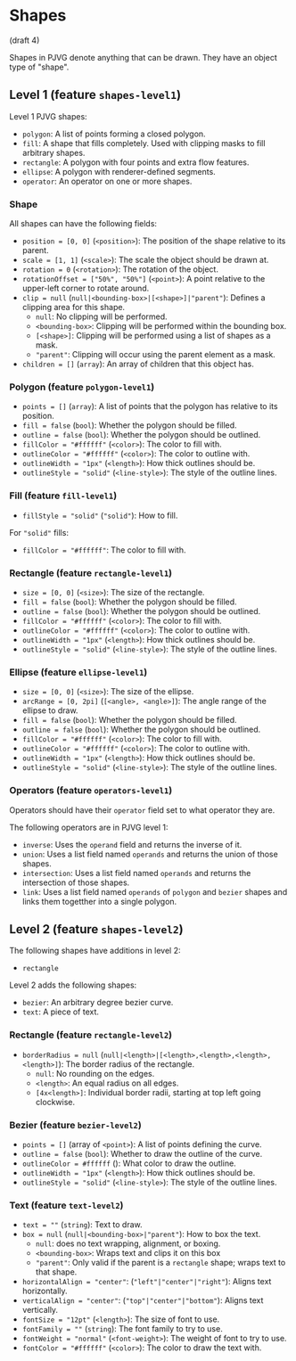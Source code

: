 # Shapes
(draft 4)

Shapes in PJVG denote anything that can be drawn. They have an object type of "shape".

## Level 1 (feature `shapes-level1`)
Level 1 PJVG shapes:
- `polygon`: A list of points forming a closed polygon.
- `fill`: A shape that fills completely. Used with clipping masks to fill arbitrary shapes.
- `rectangle`: A polygon with four points and extra flow features.
- `ellipse`: A polygon with renderer-defined segments.
- `operator`: An operator on one or more shapes.

### Shape
All shapes can have the following fields:
- `position = [0, 0]` (`<position>`): The position of the shape relative to its parent.
- `scale = [1, 1]` (`<scale>`): The scale the object should be drawn at.
- `rotation = 0` (`<rotation>`): The rotation of the object.
- `rotationOffset = ["50%", "50%"]` (`<point>`): A point relative to the upper-left corner to rotate around.
- `clip = null` (`null|<bounding-box>|[<shape>]|"parent"`): Defines a clipping area for this shape.
	- `null`: No clipping will be performed.
	- `<bounding-box>`: Clipping will be performed within the bounding box.
	- `[<shape>]`: Clipping will be performed using a list of shapes as a mask.
	- `"parent"`: Clipping will occur using the parent element as a mask.
- `children = []` (`array`): An array of children that this object has.

### Polygon (feature `polygon-level1`)
- `points = []` (`array`): A list of points that the polygon has relative to its position.
- `fill = false` (`bool`): Whether the polygon should be filled.
- `outline = false` (`bool`): Whether the polygon should be outlined.
- `fillColor = "#ffffff"` (`<color>`): The color to fill with.
- `outlineColor = "#ffffff"` (`<color>`): The color to outline with.
- `outlineWidth = "1px"` (`<length>`): How thick outlines should be.
- `outlineStyle = "solid"` (`<line-style>`): The style of the outline lines.

### Fill (feature `fill-level1`)
- `fillStyle = "solid"` (`"solid"`): How to fill.

For `"solid"` fills:
- `fillColor = "#ffffff"`: The color to fill with.

### Rectangle (feature `rectangle-level1`)
- `size = [0, 0]` (`<size>`): The size of the rectangle.
- `fill = false` (`bool`): Whether the polygon should be filled.
- `outline = false` (`bool`): Whether the polygon should be outlined.
- `fillColor = "#ffffff"` (`<color>`): The color to fill with.
- `outlineColor = "#ffffff"` (`<color>`): The color to outline with.
- `outlineWidth = "1px"` (`<length>`): How thick outlines should be.
- `outlineStyle = "solid"` (`<line-style>`): The style of the outline lines.

### Ellipse (feature `ellipse-level1`)
- `size = [0, 0]` (`<size>`): The size of the ellipse.
- `arcRange = [0, 2pi]` (`[<angle>, <angle>]`): The angle range of the ellipse to draw.
- `fill = false` (`bool`): Whether the polygon should be filled.
- `outline = false` (`bool`): Whether the polygon should be outlined.
- `fillColor = "#ffffff"` (`<color>`): The color to fill with.
- `outlineColor = "#ffffff"` (`<color>`): The color to outline with.
- `outlineWidth = "1px"` (`<length>`): How thick outlines should be.
- `outlineStyle = "solid"` (`<line-style>`): The style of the outline lines.

### Operators (feature `operators-level1`)
Operators should have their `operator` field set to what operator they are.

The following operators are in PJVG level 1:
- `inverse`: Uses the `operand` field and returns the inverse of it.
- `union`: Uses a list field named `operands` and returns the union of those shapes.
- `intersection`: Uses a list field named `operands` and returns the intersection of those shapes.
- `link`: Uses a list field named `operands` of `polygon` and `bezier` shapes and links them togetther into a single polygon.

## Level 2 (feature `shapes-level2`)
The following shapes have additions in level 2:
- `rectangle`

Level 2 adds the following shapes:
- `bezier`: An arbitrary degree bezier curve.
- `text`: A piece of text.

### Rectangle (feature `rectangle-level2`)
- `borderRadius = null` (`null|<length>|[<length>,<length>,<length>,<length>]`): The border radius of the rectangle.
	- `null`: No rounding on the edges.
	- `<length>`: An equal radius on all edges.
	- `[4x<length>]`: Individual border radii, starting at top left going clockwise.

### Bezier (feature `bezier-level2`)
- `points = []` (array of `<point>`): A list of points defining the curve.
- `outline = false` (`bool`): Whether to draw the outline of the curve.
- `outlineColor = #ffffff` (<color>): What color to draw the outline.
- `outlineWidth = "1px"` (`<length>`): How thick outlines should be.
- `outlineStyle = "solid"` (`<line-style>`): The style of the outline lines.

### Text (feature `text-level2`)
- `text = ""` (`string`): Text to draw.
- `box = null` (`null|<bounding-box>|"parent"`): How to box the text.
	- `null`: does no text wrapping, alignment, or boxing.
	- `<bounding-box>`: Wraps text and clips it on this box
	- `"parent"`: Only valid if the parent is a `rectangle` shape; wraps text to that shape.
- `horizontalAlign = "center"`: (`"left"|"center"|"right"`): Aligns text horizontally.
- `verticalAlign = "center"`: (`"top"|"center"|"bottom"`): Aligns text vertically.
- `fontSize = "12pt"` (`<length>`): The size of font to use.
- `fontFamily = ""` (`string`): The font family to try to use.
- `fontWeight = "normal"` (`<font-weight>`): The weight of font to try to use.
- `fontColor = "#ffffff"` (`<color>`): The color to draw the text with.